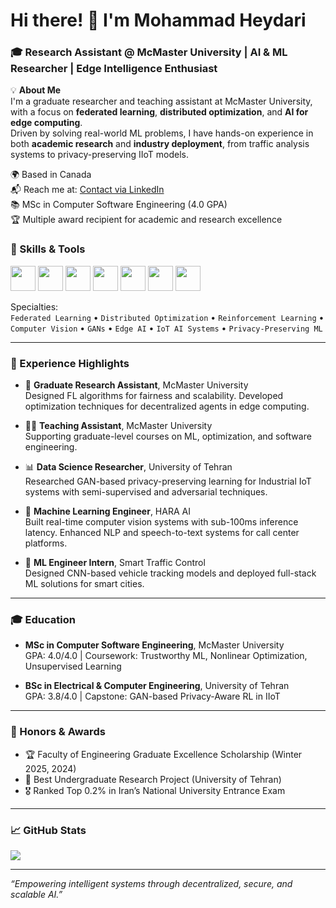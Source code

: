 # Hi there! 👋 I'm Mohammad Heydari  
### 🎓 Research Assistant @ McMaster University | AI & ML Researcher | Edge Intelligence Enthusiast



💡 **About Me**  
I'm a graduate researcher and teaching assistant at McMaster University, with a focus on **federated learning**, **distributed optimization**, and **AI for edge computing**.  
Driven by solving real-world ML problems, I have hands-on experience in both **academic research** and **industry deployment**, from traffic analysis systems to privacy-preserving IIoT models.

🌍 Based in Canada  
📬 Reach me at: [Contact via LinkedIn](https://www.linkedin.com/in/heydarimo/)  
📚 MSc in Computer Software Engineering (4.0 GPA)  
🏆 Multiple award recipient for academic and research excellence  



### 🔧 Skills & Tools

<p align="left">
  <img src="https://cdn.jsdelivr.net/gh/devicons/devicon/icons/python/python-original.svg" width="40" />
  <img src="https://cdn.jsdelivr.net/gh/devicons/devicon/icons/pytorch/pytorch-original.svg" width="40" />
  <img src="https://cdn.jsdelivr.net/gh/devicons/devicon/icons/tensorflow/tensorflow-original.svg" width="40" />
  <img src="https://cdn.jsdelivr.net/gh/devicons/devicon/icons/numpy/numpy-original.svg" width="40" />
  <img src="https://cdn.jsdelivr.net/gh/devicons/devicon/icons/pandas/pandas-original.svg" width="40" />
  <img src="https://cdn.jsdelivr.net/gh/devicons/devicon/icons/linux/linux-original.svg" width="40" />
  <img src="https://cdn.jsdelivr.net/gh/devicons/devicon/icons/git/git-original.svg" width="40" />
</p>

Specialties:  
`Federated Learning` • `Distributed Optimization` • `Reinforcement Learning` • `Computer Vision` • `GANs` • `Edge AI` • `IoT AI Systems` • `Privacy-Preserving ML`

---

### 🚀 Experience Highlights

- 🧠 **Graduate Research Assistant**, McMaster University  
  Designed FL algorithms for fairness and scalability. Developed optimization techniques for decentralized agents in edge computing.

- 👨‍🏫 **Teaching Assistant**, McMaster University  
  Supporting graduate-level courses on ML, optimization, and software engineering.

- 📊 **Data Science Researcher**, University of Tehran  
  Researched GAN-based privacy-preserving learning for Industrial IoT systems with semi-supervised and adversarial techniques.

- 🚗 **Machine Learning Engineer**, HARA AI  
  Built real-time computer vision systems with sub-100ms inference latency. Enhanced NLP and speech-to-text systems for call center platforms.

- 🎥 **ML Engineer Intern**, Smart Traffic Control  
  Designed CNN-based vehicle tracking models and deployed full-stack ML solutions for smart cities.

---

### 🎓 Education

- **MSc in Computer Software Engineering**, McMaster University  
  GPA: 4.0/4.0 | Coursework: Trustworthy ML, Nonlinear Optimization, Unsupervised Learning

- **BSc in Electrical & Computer Engineering**, University of Tehran  
  GPA: 3.8/4.0 | Capstone: GAN-based Privacy-Aware RL in IIoT

---

### 🏅 Honors & Awards

- 🏆 Faculty of Engineering Graduate Excellence Scholarship (Winter 2025, 2024)  
- 🥇 Best Undergraduate Research Project (University of Tehran)  
- 🎖️ Ranked Top 0.2% in Iran’s National University Entrance Exam  

---

### 📈 GitHub Stats

<p align="left">
  <img src="https://github-readme-stats.vercel.app/api?username=heydarimo&show_icons=true&theme=default" />
  
</p>

---

_“Empowering intelligent systems through decentralized, secure, and scalable AI.”_

